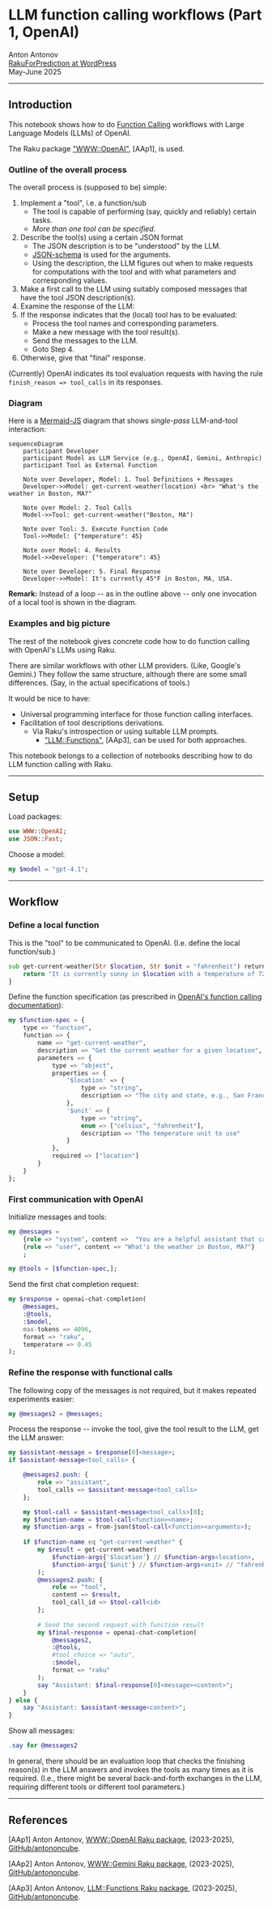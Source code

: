 # LLM function calling workflows (Part 1, OpenAI)

Anton Antonov   
[RakuForPrediction at WordPress](https://rakuforprediction.wordpress.com)   
May-June 2025


-----

## Introduction


This notebook shows how to do [Function Calling](https://platform.openai.com/docs/guides/function-calling) workflows with Large Language Models (LLMs) of OpenAI. 

The Raku package ["WWW::OpenAI"](https://github.com/antononcube/Raku-WWW-OpenAI), [AAp1], is used.


### Outline of the overall process


The overall process is (supposed to be) simple:

1. Implement a "tool", i.e. a function/sub
    - The tool is capable of performing (say, quickly and reliably) certain tasks.
    - *More than one tool can be specified.*
2. Describe the tool(s) using a certain JSON format
    - The JSON description is to be "understood" by the LLM.
    - [JSON-schema](https://json-schema.org) is used for the arguments.
    - Using the description, the LLM figures out when to make requests for computations with the tool and with what parameters and corresponding values.
3. Make a first call to the LLM using suitably composed messages that have the tool JSON description(s).
4. Examine the response of the LLM:
5. If the response indicates that the (local) tool has to be evaluated:
    - Process the tool names and corresponding parameters.
    - Make a new message with the tool result(s).
    - Send the messages to the LLM.
    - Goto Step 4.
6. Otherwise, give that "final" response.

(Currently) OpenAI indicates its tool evaluation requests with having the rule `finish_reason => tool_calls` in its responses.


### Diagram


Here is a [Mermaid-JS](https://mermaid.js.org) diagram that shows _single-pass_ LLM-and-tool interaction:


```mermaid
sequenceDiagram
    participant Developer
    participant Model as LLM Service (e.g., OpenAI, Gemini, Anthropic)
    participant Tool as External Function

    Note over Developer, Model: 1. Tool Definitions + Messages
    Developer->>Model: get-current-weather(location) <br> "What's the weather in Boston, MA?"

    Note over Model: 2. Tool Calls
    Model->>Tool: get-current-weather("Boston, MA")

    Note over Tool: 3. Execute Function Code
    Tool->>Model: {"temperature": 45}

    Note over Model: 4. Results
    Model->>Developer: {"temperature": 45}

    Note over Developer: 5. Final Response
    Developer->>Model: It's currently 45°F in Boston, MA, USA.
```


**Remark:** Instead of a loop -- as in the outline above -- only one invocation of a local tool is shown in the diagram.


### Examples and big picture


The rest of the notebook gives concrete code how to do function calling with OpenAI's LLMs using Raku.

There are similar workflows with other LLM providers. (Like, Google's Gemini.) They follow the same structure, although there are some small differences. (Say, in the actual specifications of tools.)

It would be nice to have:
- Universal programming interface for those function calling interfaces.
- Facilitation of tool descriptions derivations.
    - Via Raku's introspection or using suitable LLM prompts.
        - ["LLM::Functions"](https://raku.land/zef:antononcube/LLM::Functions), [AAp3], can be used for both approaches.

This notebook belongs to a collection of notebooks describing how to do LLM function calling with Raku.


-----

## Setup


Load packages:

```raku
use WWW::OpenAI;
use JSON::Fast;
```

Choose a model:

```raku
my $model = "gpt-4.1";
```

------

## Workflow


### Define a local function

This is the "tool" to be communicated to OpenAI. (I.e. define the local function/sub.)

```raku
sub get-current-weather(Str $location, Str $unit = "fahrenheit") returns Str {
    return "It is currently sunny in $location with a temperature of 72 degrees $unit.";
}
```

Define the function specification (as prescribed in [OpenAI's function calling documentation](https://platform.openai.com/docs/guides/function-calling?api-mode=responses)):

```raku
my $function-spec = {
    type => "function",
    function => {
        name => "get-current-weather",
        description => "Get the current weather for a given location",
        parameters => {
            type => "object",
            properties => {
                '$location' => {
                    type => "string",
                    description => "The city and state, e.g., San Francisco, CA"
                },
                '$unit' => {
                    type => "string",
                    enum => ["celsius", "fahrenheit"],
                    description => "The temperature unit to use"
                }
            },
            required => ["location"]
        }
    }
};
```

### First communication with OpenAI


Initialize messages and tools:

```raku
my @messages =
    {role => "system", content =>  "You are a helpful assistant that can provide weather information."},
    {role => "user", content => "What's the weather in Boston, MA?"}
    ;

my @tools = [$function-spec,];
```

Send the first chat completion request:

```raku
my $response = openai-chat-completion(
    @messages,
    :@tools,
    :$model,
    max-tokens => 4096,
    format => "raku",
    temperature => 0.45
);
```

### Refine the response with functional calls


The following copy of the messages is not required, but it makes repeated experiments easier:

```raku
my @messages2 = @messages;
```

Process the response -- invoke the tool, give the tool result to the LLM, get the LLM answer:

```raku
my $assistant-message = $response[0]<message>;
if $assistant-message<tool_calls> {

    @messages2.push: {
        role => "assistant",
        tool_calls => $assistant-message<tool_calls>
    };

    my $tool-call = $assistant-message<tool_calls>[0];
    my $function-name = $tool-call<function><name>;
    my $function-args = from-json($tool-call<function><arguments>);
    
    if $function-name eq "get-current-weather" {
        my $result = get-current-weather(
            $function-args{'$location'} // $function-args<location>,
            $function-args{'$unit'} // $function-args<unit> // "fahrenheit"
        );
        @messages2.push: {
            role => "tool",
            content => $result,
            tool_call_id => $tool-call<id>
        };
        
        # Send the second request with function result
        my $final-response = openai-chat-completion(
            @messages2,
            :@tools,
            #tool_choice => "auto",
            :$model,
            format => "raku"
        );
        say "Assistant: $final-response[0]<message><content>";
    }
} else {
    say "Assistant: $assistant-message<content>";
}
```

Show all messages:

```raku
.say for @messages2
```

In general, there should be an evaluation loop that checks the finishing reason(s) in the LLM answers and invokes the tools as many times as it is required. 
(I.e., there might be several back-and-forth exchanges in the LLM, requiring different tools or different tool parameters.)


-----

## References


[AAp1] Anton Antonov,
[WWW::OpenAI Raku package](https://github.com/antononcube/Raku-WWW-OpenAI),
(2023-2025),
[GitHub/antononcube](https://github.com/antononcube).

[AAp2] Anton Antonov,
[WWW::Gemini Raku package](https://github.com/antononcube/Raku-WWW-Gemini),
(2023-2025),
[GitHub/antononcube](https://github.com/antononcube).

[AAp3] Anton Antonov,
[LLM::Functions Raku package](https://github.com/antononcube/Raku-LLM-Functions),
(2023-2025),
[GitHub/antononcube](https://github.com/antononcube).
